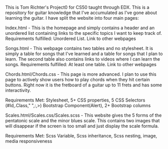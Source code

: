 This is Tom Richter's Project0 for CS50 taught through EDX.
This is a repository for guitar knowledge that I've accumulated as I've gone about learning the guitar. I have split the website into four main pages:

Index.html - This is the homepage and simply contains a header and an unordered list containing links to the specific topics I want to keep track of.
Requirements fulfilled: Unordered List. Link to other webpages


Songs.html - This webpage contains two tables and no stylesheet. It is simply a table for songs that I've learned and a table for songs that I plan to learn. The second table also contains links to videos where I can learn the songs.
Requirements fulfilled: At least one table. Link to other webpages

Chords.html/Chords.css - This page is more advanced. I plan to use this page to actively show users how to play chords when they hit certain buttons. Right now it is the fretboard of a guitar up to 11 frets and has some interactivity.

Requirements Met:
Stylesheet, 5+ CSS properties, 5 CSS Selectors (#Id,.Class," ",:,>)
Bootstrap Component(Alert), 2+ Bootstrap columns

Scales.html/Scales.css/Scales.scss - This website gives the 5 forms of the pentatonic scale and the minor blues scale. This contains two images that will disappear if the screen is too small and just display the scale formula.

Requirements Met: Scss Variable, Scss inheritance, Scss nesting, image, media responsiveness

